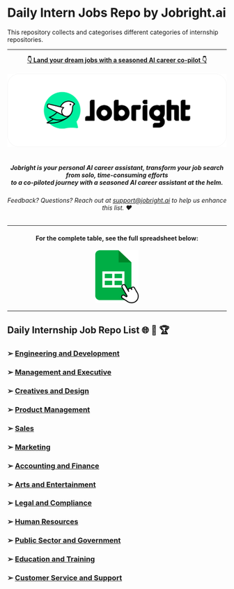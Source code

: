 # Daily Intern Jobs Repo by Jobright.ai

This repository collects and categorises different categories of internship repositories.

---

<div align="center">
<p>
    <a href="https://jobright.ai/?utm_source=1059&utm_campaign=git"><b>👇 Land your dream jobs with a seasoned AI career co-pilot 👇</b></a>
    <br>
    <br>
    <a href="https://jobright.ai/?utm_source=1059&utm_campaign=git">
        <img src="./static/img/jrbtn.svg" alt="jobright.ai">
    </a>
    <br>
    <br>
    <i>
    <sub> 
        <h5>
        Jobright is your personal AI career assistant, transform your job search from solo, time-consuming efforts 
        <br>
        to a co-piloted journey with a seasoned AI career assistant at the helm.
        </h5>
    </sub>
    </i>
</p>
<p>
    <sub> 
        <h6>
            Feedback? Questions? Reach out at <a href="mailto:support@jobright.ai">support@jobright.ai</a> to help us enhance this list. ❤️
        </h6>
    </sub>
</p>

---
<h4>
For the complete table, see the full spreadsheet below:
</h4>
<a href="https://docs.google.com/spreadsheets/d/1YhCc56aBbm1h-oiGbAEtRlc2IVW-CRqN_fJjsRBPHpk/edit?gid=2069390613#gid=2069390613">
    <img src="./static/img/excel_icon.png" alt="excel_icon", style="width: 20%; height: 20%;">
</a>
</div>

---

## Daily Internship Job Repo List  🌐 🧭 🏆

### ➢ [Engineering and Development](https://github.com/jobright-ai/2025-Engineer-Internship)
### ➢ [Management and Executive](https://github.com/jobright-ai/2025-Management-Internship)
### ➢ [Creatives and Design](https://github.com/jobright-ai/2025-Design-Internship)
### ➢ [Product Management](https://github.com/jobright-ai/2025-Product-Management-Internship)
### ➢ [Sales](https://github.com/jobright-ai/2025-Sales-Internship)
### ➢ [Marketing](https://github.com/jobright-ai/2025-Marketing-Internship)
### ➢ [Accounting and Finance](https://github.com/jobright-ai/2025-Account-Internship)
### ➢ [Arts and Entertainment](https://github.com/jobright-ai/2025-Art-Internship)
### ➢ [Legal and Compliance](https://github.com/jobright-ai/2025-Legal-Internship)
### ➢ [Human Resources](https://github.com/jobright-ai/2025-HR-Internship)
### ➢ [Public Sector and Government](https://github.com/jobright-ai/2025-Public-Sector-Internship)
### ➢ [Education and Training](https://github.com/jobright-ai/2025-Education-Internship)
### ➢ [Customer Service and Support](https://github.com/jobright-ai/2025-Support-Internship)
